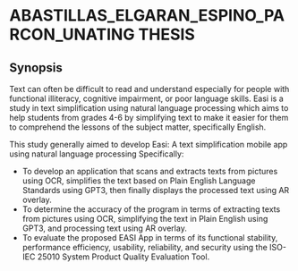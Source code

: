 # ABASTILLAS_ELGARAN_ESPINO_PARCON_UNATING THESIS
## Synopsis

Text can often be difficult to read and understand especially for people with functional illiteracy, cognitive impairment, or poor language skills. Easi is a study in text simplification using natural language processing which aims to help students from grades 4-6 by simplifying text to make it easier for them to comprehend the lessons of the subject matter, specifically English.

This study generally aimed to develop Easi: A text simplification mobile app using natural language processing
Specifically:
* To develop an application that scans and extracts texts from pictures using OCR, simplifies the text based on Plain English Language Standards using GPT3, then finally displays the processed text using AR overlay. 
* To determine the accuracy of the program in terms of extracting texts from pictures using OCR, simplifying the text in Plain English using GPT3, and processing text using AR overlay.
* To evaluate the proposed EASI App in terms of its functional stability, performance efficiency, usability, reliability, and security using the ISO-IEC 25010 System Product Quality Evaluation Tool.
